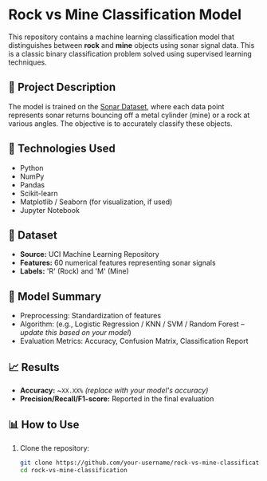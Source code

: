 # Rock vs Mine Classification Model

This repository contains a machine learning classification model that distinguishes between **rock** and **mine** objects using sonar signal data. This is a classic binary classification problem solved using supervised learning techniques.

## 📌 Project Description

The model is trained on the [Sonar Dataset](https://archive.ics.uci.edu/ml/datasets/connectionist+bench+sonar+mines+vs.+rocks), where each data point represents sonar returns bouncing off a metal cylinder (mine) or a rock at various angles. The objective is to accurately classify these objects.

## 🚀 Technologies Used

- Python
- NumPy
- Pandas
- Scikit-learn
- Matplotlib / Seaborn (for visualization, if used)
- Jupyter Notebook

## 📂 Dataset

- **Source:** UCI Machine Learning Repository
- **Features:** 60 numerical features representing sonar signals
- **Labels:** 'R' (Rock) and 'M' (Mine)

## 🧠 Model Summary

- Preprocessing: Standardization of features
- Algorithm: (e.g., Logistic Regression / KNN / SVM / Random Forest – _update this based on your model_)
- Evaluation Metrics: Accuracy, Confusion Matrix, Classification Report

## 📈 Results

- **Accuracy:** ~`XX.XX%` _(replace with your model's accuracy)_
- **Precision/Recall/F1-score:** Reported in the final evaluation

## 📊 How to Use

1. Clone the repository:
   ```bash
   git clone https://github.com/your-username/rock-vs-mine-classification.git
   cd rock-vs-mine-classification
